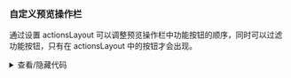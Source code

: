 ### 自定义预览操作栏

通过设置 <yc-tag>actionsLayout</yc-tag> 可以调整预览操作栏中功能按钮的顺序，同时可以过滤功能按钮，只有在 <yc-tag>actionsLayout</yc-tag> 中的按钮才会出现。

<div class="cell-demo vp-raw">
  <yc-image
    width="200"
    src="https://p1-arco.byteimg.com/tos-cn-i-uwbnlip3yd/a8c8cdb109cb051163646151a4a5083b.png~tplv-uwbnlip3yd-webp.webp"
    :preview-props="{
      actionsLayout: ['rotateRight', 'zoomIn', 'zoomOut'],
    }">
    <template #preview-actions>
      <yc-image-preview-action
        name="下载"
        @click="download"
        ><icon-download
      /></yc-image-preview-action>
    </template>
  </yc-image>
</div>

<script setup>
const download = () => {
  console.log('点击下载图片');
};
</script>
<details>
<summary>查看/隐藏代码</summary>

```vue
<template>
  <yc-image
    width="200"
    src="https://p1-arco.byteimg.com/tos-cn-i-uwbnlip3yd/a8c8cdb109cb051163646151a4a5083b.png~tplv-uwbnlip3yd-webp.webp"
    :preview-props="{
      actionsLayout: ['rotateRight', 'zoomIn', 'zoomOut'],
    }">
    <template #preview-actions>
      <yc-image-preview-action
        name="下载"
        @click="download"
        ><icon-download
      /></yc-image-preview-action>
    </template>
  </yc-image>
</template>

<script setup>
const download = () => {
  console.log('点击下载图片');
};
</script>
```

</details>
